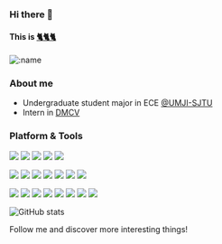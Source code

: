 ### Hi there 👋

#### This is [:cat2::cat2::cat2:](https://github.com/ThreeCatsLoveFish "ThreeCats")

![:name](https://count.getloli.com/get/@:ThreeCatsLoveFish?theme=gelbooru-h)  

### About me

- Undergraduate student major in ECE [@UMJI-SJTU](https://www.ji.sjtu.edu.cn/)
- Intern in [DMCV](https://dmcv.sjtu.edu.cn/)

### Platform & Tools

[![](https://img.shields.io/badge/Linux-Arch-33aadd?style=flat-square&logo=arch-linux)](https://www.archlinux.org/)
[![](https://img.shields.io/badge/Windows-11-33aadd?style=flat-square&logo=windows)](https://www.microsoft.com/en-us/windows/windows-11)
[![](https://img.shields.io/badge/IDE-Visual%20Studio%20Code-blue?style=flat-square&logo=visual-studio-code&logoColor=ffffff)](https://code.visualstudio.com/)
[![](https://img.shields.io/badge/IDE-Vim-019733?style=flat-square&logo=vim&logoColor=ffffff)](https://www.vim.org/)
[![](https://img.shields.io/badge/-Git-f05032?style=flat-square&logo=git&logoColor=white)](https://git-scm.com/)

[![](https://img.shields.io/badge/-Golang-007D9C?style=flat-square&logo=go&logoColor=fff)](https://golang.google.cn/)
[![](https://img.shields.io/badge/-Python-3e74a2?style=flat-square&logo=Python&logoColor=fff)](https://www.python.org/)
[![](https://img.shields.io/badge/-Rust-0b7261?style=flat-square&logo=rust&logoColor=fff)](https://www.rust-lang.org/)
[![](https://img.shields.io/badge/-C/C++-c8c9ee?style=flat-square&logo=c&logoColor=fff)](https://www.cplusplus.com/)
[![](https://img.shields.io/badge/-Java-007396?style=flat-square&logo=openjdk&logoColor=fff)](https://www.java.com/zh-CN/)
[![](https://img.shields.io/badge/-LaTeX-008080?style=flat-square&logo=latex&logoColor=fff)](https://www.latex-project.org/)
[![](https://img.shields.io/badge/-Pytorch-ea4a2c?style=flat-square&logo=pytorch&logoColor=fff)](https://pytorch.org/)

[![](https://img.shields.io/badge/-MySQL-4479A1?style=flat-square&logo=MySQL&logoColor=fff)](https://www.mysql.com/)
[![](https://img.shields.io/badge/-Redis-dc382c?style=flat-square&logo=redis&logoColor=fff)](https://redis.io/)
[![](https://img.shields.io/badge/-Docker-2496ED?style=flat-square&logo=docker&logoColor=ffffff)](https://www.docker.com/)
[![](https://img.shields.io/badge/-Maven-f69823?style=flat-square&logo=apachemaven&logoColor=fff)](https://maven.apache.org/)
[![](https://img.shields.io/badge/-Hadoop-fce94d?style=flat-square&logo=apachehadoop&logoColor=000)](https://hadoop.apache.org/)
[![](https://img.shields.io/badge/-Spark-e25a1c?style=flat-square&logo=apachespark&logoColor=fff)](https://spark.apache.org/)
[![](https://img.shields.io/badge/-Hive-fbe925?style=flat-square&logo=apachehive&logoColor=000)](https://hive.apache.org/)
[![](https://img.shields.io/badge/-Flink-e65270?style=flat-square&logo=apacheflink&logoColor=fff)](https://flink.apache.org/)

![GitHub stats](https://github-readme-stats.vercel.app/api?username=ThreeCatsLoveFish&show_icons=true&count_private=true&hide=prs&theme=radical)

Follow me and discover more interesting things!
